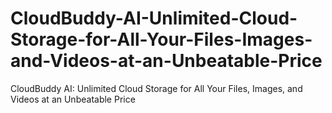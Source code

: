 # CloudBuddy-AI-Unlimited-Cloud-Storage-for-All-Your-Files-Images-and-Videos-at-an-Unbeatable-Price
CloudBuddy AI: Unlimited Cloud Storage for All Your Files, Images, and Videos at an Unbeatable Price
